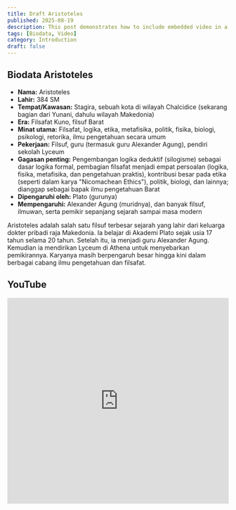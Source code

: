 ```yaml
---
title: Draft Aristoteles
published: 2025-08-19
description: This post demonstrates how to include embedded video in a blog post.
tags: [Biodata, Video]
category: Introduction
draft: false
---
```



## Biodata Aristoteles

- **Nama:** Aristoteles
- **Lahir:** 384 SM
- **Tempat/Kawasan:** Stagira, sebuah kota di wilayah Chalcidice (sekarang bagian dari Yunani, dahulu wilayah Makedonia)
- **Era:** Filsafat Kuno, filsuf Barat
- **Minat utama:** Filsafat, logika, etika, metafisika, politik, fisika, biologi, psikologi, retorika, ilmu pengetahuan secara umum
- **Pekerjaan:** Filsuf, guru (termasuk guru Alexander Agung), pendiri sekolah Lyceum
- **Gagasan penting:** Pengembangan logika deduktif (silogisme) sebagai dasar logika formal, pembagian filsafat menjadi empat persoalan (logika, fisika, metafisika, dan pengetahuan praktis), kontribusi besar pada etika (seperti dalam karya "Nicomachean Ethics"), politik, biologi, dan lainnya; dianggap sebagai bapak ilmu pengetahuan Barat
- **Dipengaruhi oleh:** Plato (gurunya)
- **Mempengaruhi:** Alexander Agung (muridnya), dan banyak filsuf, ilmuwan, serta pemikir sepanjang sejarah sampai masa modern

Aristoteles adalah salah satu filsuf terbesar sejarah yang lahir dari keluarga dokter pribadi raja Makedonia. Ia belajar di Akademi Plato sejak usia 17 tahun selama 20 tahun. Setelah itu, ia menjadi guru Alexander Agung. Kemudian ia mendirikan Lyceum di Athena untuk menyebarkan pemikirannya. Karyanya masih berpengaruh besar hingga kini dalam berbagai cabang ilmu pengetahuan dan filsafat.

## YouTube

<iframe width="100%" height="468" src="https://www.youtube.com/embed/csIW4W_DYX4?si=fc0UoCNzU1T9Urid" title="YouTube video player" frameborder="0" allow="accelerometer; autoplay; clipboard-write; encrypted-media; gyroscope; picture-in-picture; web-share" referrerpolicy="strict-origin-when-cross-origin" allowfullscreen></iframe>
